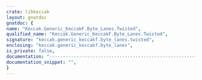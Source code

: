 ```yaml
---
crate: libkeccak
layout: gnatdoc
gnatdoc: {
name: "Keccak.Generic_KeccakF.Byte_Lanes.Twisted",
qualified_name: "Keccak.Generic_KeccakF.Byte_Lanes.Twisted",
signature: "keccak.generic_keccakf.byte_lanes.twisted",
enclosing: "keccak.generic_keccakf.byte_lanes",
is_private: false,
documentation: "-----------------------------------------------------------------------------\n  Copyright (c) 2019, Daniel King\n  All rights reserved.\n\n  Redistribution and use in source and binary forms, with or without\n  modification, are permitted provided that the following conditions are met:\n      * Redistributions of source code must retain the above copyright\n        notice, this list of conditions and the following disclaimer.\n      * Redistributions in binary form must reproduce the above copyright\n        notice, this list of conditions and the following disclaimer in the\n        documentation and/or other materials provided with the distribution.\n      * The name of the copyright holder may not be used to endorse or promote\n        Products derived from this software without specific prior written\n        permission.\n\n  THIS SOFTWARE IS PROVIDED BY THE COPYRIGHT HOLDERS AND CONTRIBUTORS \"AS IS\"\n  AND ANY EXPRESS OR IMPLIED WARRANTIES, INCLUDING, BUT NOT LIMITED TO, THE\n  IMPLIED WARRANTIES OF MERCHANTABILITY AND FITNESS FOR A PARTICULAR PURPOSE\n  ARE DISCLAIMED. IN NO EVENT SHALL THE COPYRIGHT HOLDER BE LIABLE FOR ANY\n  DIRECT, INDIRECT, INCIDENTAL, SPECIAL, EXEMPLARY, OR CONSEQUENTIAL DAMAGES\n  (INCLUDING, BUT NOT LIMITED TO, PROCUREMENT OF SUBSTITUTE GOODS OR SERVICES;\n  LOSS OF USE, DATA, OR PROFITS; OR BUSINESS INTERRUPTION) HOWEVER CAUSED AND\n  ON ANY THEORY OF LIABILITY, WHETHER IN CONTRACT, STRICT LIABILITY, OR TORT\n  (INCLUDING NEGLIGENCE OR OTHERWISE) ARISING IN ANY WAY OUT OF THE USE OF\n  THIS SOFTWARE, EVEN IF ADVISED OF THE POSSIBILITY OF SUCH DAMAGE.\n-----------------------------------------------------------------------------\n\n@formal Shift_Left\n  Bit-wise right shift for Lane_Type.\n@formal Shift_Right",
documentation_snippet: "",
}
---
```

